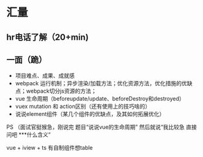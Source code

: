 # 汇量

## hr电话了解（20+min)

## 一面（跪）

- 项目难点、成果、成就感
- webpack 运行机制；异步渲染/加载方法；优化资源方法，优化措施的优缺点；webpack切分js资源的方法；
- vue 生命周期（beforeupdate/update、beforeDestroy和destroyed）
- vuex mutation 和 action区别（还有使用上的技巧啥的）
- 说说element组件（某几个组件的优缺点，及其如何拓展优化）

PS （面试官挺猴急，刚说完 题目“说说vue的生命周期” 然后就说“我比较急 直接问吧 ***什么含义”

vue + iview + ts 有自制组件想table
